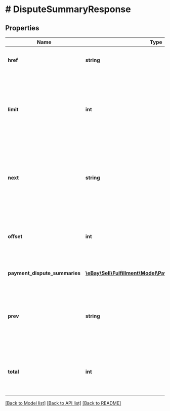 # # DisputeSummaryResponse

## Properties

Name | Type | Description | Notes
------------ | ------------- | ------------- | -------------
**href** | **string** | The URI of the &lt;strong&gt;getPaymentDisputeSummaries&lt;/strong&gt; call request that produced the current page of the result set. | [optional]
**limit** | **int** | This value shows the maximum number of payment disputes that will appear on one page of the result set. The &lt;strong&gt;limit&lt;/strong&gt; value can be passed in as a query parameter in the request, or if it is not used, it defaults to &lt;code&gt;200&lt;/code&gt;. If the value in the &lt;strong&gt;total&lt;/strong&gt; field exceeds this &lt;strong&gt;limit&lt;/strong&gt; value, there are multiple pages in the current result set.&lt;br&gt;&lt;br&gt;&lt;b&gt;Min&lt;/b&gt;: 1; &lt;b&gt;Max&lt;/b&gt;: 200; &lt;b&gt;Default&lt;/b&gt;: 200 | [optional]
**next** | **string** | The &lt;strong&gt;getPaymentDisputeSummaries&lt;/strong&gt; call URI to use if you wish to view the next page of the result set. For example, the following URI returns records 11 thru 20 from the collection of payment disputes:&lt;br/&gt;&lt;br/&gt;&lt;code&gt;path/payment_dispute_summary?limit&#x3D;10&amp;offset&#x3D;10&lt;/code&gt;&lt;br/&gt;&lt;br/&gt;This field is only returned if there is a next page of results to view based on the current input criteria. | [optional]
**offset** | **int** | This integer value indicates the number of payment disputes skipped before listing the first payment dispute from the result set. The &lt;strong&gt;offset&lt;/strong&gt; value can be passed in as a query parameter in the request, or if it is not used, it defaults to &lt;code&gt;0&lt;/code&gt; and the first payment dispute of the result set is shown at the top of the response. | [optional]
**payment_dispute_summaries** | [**\eBay\Sell\Fulfillment\Model\PaymentDisputeSummary[]**](PaymentDisputeSummary.md) | Each payment dispute that matches the input criteria is returned under this array. If no payment disputes are found, an empty array is returned. | [optional]
**prev** | **string** | The &lt;strong&gt;getPaymentDisputeSummaries&lt;/strong&gt; call URI to use if you wish to view the previous page of the result set. For example, the following URI returns records 1 thru 10 from the collection of payment disputes:&lt;br/&gt;&lt;br/&gt;&lt;code&gt;path/payment_dispute_summary?limit&#x3D;10&amp;offset&#x3D;0&lt;/code&gt;&lt;br/&gt;&lt;br/&gt;This field is only returned if there is a previous page of results to view based on the current input criteria. | [optional]
**total** | **int** | This integer value is the total number of payment disputes that matched the input criteria. If the total number of entries exceeds the value that was set for &lt;strong&gt;limit&lt;/strong&gt; in the request payload, you will have to make multiple API calls to see all pages of the results set. This field is returned even if it is &lt;code&gt;0&lt;/code&gt;. | [optional]

[[Back to Model list]](../../README.md#models) [[Back to API list]](../../README.md#endpoints) [[Back to README]](../../README.md)
